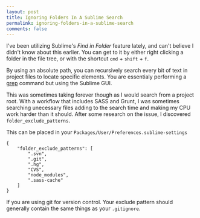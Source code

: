 ```yaml
---
layout: post
title: Ignoring Folders In A Sublime Search
permalink: ignoring-folders-in-a-sublime-search
comments: false
---
```


I've been utilizing Sublime's *Find in Folder* feature lately, and can't believe I didn't know about this earlier. You can get to it by either right clicking a folder in the file tree, or with the shortcut `cmd` + `shift` + `f`.

By using an absolute path, you can recursively search every bit of text in project files to locate specific elements. You are essentialy performing a [grep](http://www.gnu.org/software/grep/manual/html_node/Usage.html) command but using the Sublime GUI.

This was sometimes taking forever though as I would search from a project root. With a workflow that includes SASS and Grunt, I was sometimes searching unecessary files adding to the search time and making my CPU work harder than it should. After some research on the issue, I discovered `folder_exclude_patterns`.

This can be placed in your `Packages/User/Preferences.sublime-settings`

```
{
 	"folder_exclude_patterns": [
  		".svn",
  		".git",
  		".hg",
  		"CVS",
  		"node_modules",
  		".sass-cache"
  	]
}
```

If you are using git for version control. Your exclude pattern should generally contain the same things as your `.gitignore`.